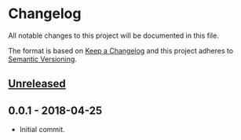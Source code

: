 # Changelog
All notable changes to this project will be documented in this file.

The format is based on [Keep a Changelog](https://keepachangelog.com/en/1.0.0/)
and this project adheres to [Semantic Versioning](https://semver.org/spec/v2.0.0.html).

## [Unreleased]

## 0.0.1 - 2018-04-25
- Initial commit.

[Unreleased]: https://github.com/fazers/naurislinde.com/compare/v0.0.1...HEAD